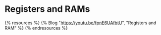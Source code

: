 # Registers and RAMs

{% resources %}
  {% Blog "https://youtu.be/fpnE6UAfbtU", "Registers and RAM" %}
{% endresources %}
